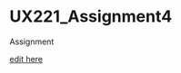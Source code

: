 # UX221_Assignment4
Assignment

[edit here](https://diy-pwa.com/~/gh/jagdeepsgill888/UX221_Assignment4/)
